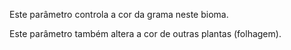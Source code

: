 Este parâmetro controla a cor da grama neste bioma.

Este parâmetro também altera a cor de outras plantas (folhagem).
